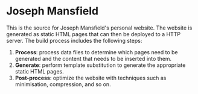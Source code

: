 Joseph Mansfield
================

This is the source for Joseph Mansfield's personal website. The website is
generated as static HTML pages that can then be deployed to a HTTP server. The
build process includes the following steps:

1.  **Process**: process data files to determine which pages need to be
    generated and the content that needs to be inserted into them.
2.  **Generate**: perform template substitution to generate the appropriate
    static HTML pages.
3.  **Post-process**: optimize the website with techniques such as minimisation,
    compression, and so on.
